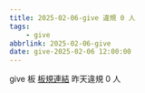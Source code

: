 ```yaml
---
title: 2025-02-06-give 違規 0 人
tags:
    - give
abbrlink: 2025-02-06-give
date: give-2025-02-06 12:00:00
---
```

give 板 [板規連結](https://www.ptt.cc/bbs/give/M.1612495900.A.C32.html)
昨天違規 0 人
